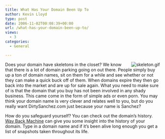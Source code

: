 ```yaml
---
title: What Has Your Domain Been Up To
author: Kevin Lloyd
type: post
date: 2006-11-02T00:08:39+00:00
url: /what-has-your-domain-been-up-to/
views:
  - 3
categories:
  - General

---
```

<a onfocus="this.blur()" onclick="ps_imagemanager_popup(this.href,'skeleton.gif','381','760');return false" href="https://webdevelopment2.com/wp-content/uploads/skeleton.gif"><img align="right" alt="skeleton.gif" title="skeleton.gif" src="https://webdevelopment2.com/wp-content/uploads/thumbs/thumb_skeleton.gif" /></a>Does your domain have skeletons in the closet? We know that there is a lot of domain parking going on out there. People simply buy up a ton of domain names, sit on them for a while and see whether or not they can make a quick buck off of them. When domains expire they then go back into the market and are up for sale again. What you need to make sure of is that the domain that you buy has not been involved in any shady business. This came come in the form of simple ads or even porn. You may think your domain name is very clever and relates well to you, but do you really want DirtySanchez.com just because your name is Sanchez?

How do you safeguard yourself? You can check out the domain&#8217;s history. [Way Back Machine][1] can give you some insight into the history of your domain. Type in a domain name and if it&#8217;s been alive long enough you get a list of snapshots taken throughout its life.

 [1]: http://www.archive.org/web/web.php